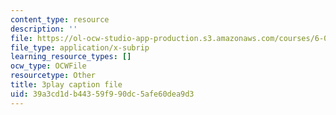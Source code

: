 ```yaml
---
content_type: resource
description: ''
file: https://ol-ocw-studio-app-production.s3.amazonaws.com/courses/6-042j-mathematics-for-computer-science-spring-2015/39a3cd1db44359f990dc5afe60dea9d3_HeyEK0TWiBw.vtt
file_type: application/x-subrip
learning_resource_types: []
ocw_type: OCWFile
resourcetype: Other
title: 3play caption file
uid: 39a3cd1d-b443-59f9-90dc-5afe60dea9d3
---
```

